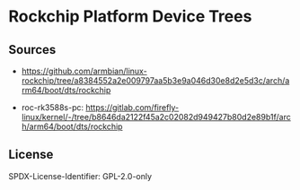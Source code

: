 # Rockchip Platform Device Trees
## Sources
* <https://github.com/armbian/linux-rockchip/tree/a8384552a2e009797aa5b3e9a046d30e8d2e5d3c/arch/arm64/boot/dts/rockchip>

* roc-rk3588s-pc: <https://gitlab.com/firefly-linux/kernel/-/tree/b8646da2122f45a2c02082d949427b80d2e89b1f/arch/arm64/boot/dts/rockchip>

## License
SPDX-License-Identifier: GPL-2.0-only
